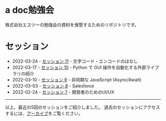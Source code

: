 # a doc勉強会

株式会社エスツーの勉強会の資料を保管するためのリポジトリです。

# セッション

* 2022-03-24 - [セッション 11](./sessions/2022-03-24/index.md) - 文字コード・エンコードのはなし
* 2022-03-17 - [セッション 10](./sessions/2022-03-17/index.md) - Python で GUI 操作を自動化する外部ライブラリの紹介
* 2022-03-10 - [セッション 9](./sessions/2022-03-10/index.md) - 非同期な JavaScript (Async/Await)
* 2022-03-03 - [セッション 8](./sessions/2022-03-03/index.md) - Salesforce
* 2022-02-24 - [セッション 7](./sessions/2022-02-24/index.md) - 開発者のためのUI/UX

------

以上、最近の5回のセッションをご紹介しました。
過去のセッションにアクセスするには、[アーカイブ](./archive.md)をご覧ください。